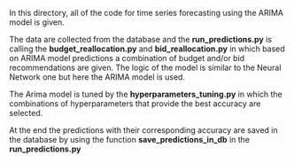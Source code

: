 In this directory, all of the code for time series forecasting using the ARIMA model is given.

The data are collected from the database and the **run_predictions.py** is calling the **budget_reallocation.py** and **bid_reallocation.py** in which based on ARIMA model 
predictions a combination of budget and/or bid recommendations are given. The logic of the model is similar to the Neural Network one but here the ARIMA model is used.

The Arima model is tuned by the **hyperparameters_tuning.py** in which the combinations of hyperparameters that provide the best accuracy are selected.

At the end the predictions with their corresponding accuracy are saved in the database by using the function **save_predictions_in_db** in the **run_predictions.py**
